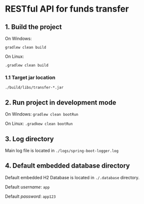 # RESTful API for funds transfer

## 1. Build the project

On Windows:

`gradlew clean build`

On Linux:

`.gradlew clean build`

### 1.1 Target jar location

`./build/libs/transfer-*.jar`

## 2. Run project in development mode

On Windows:
`gradlew clean bootRun`

On Linux:
`.gradkew clean bootRun`

## 3. Log directory

Main log file is located in `./logs/spring-boot-logger.log`

## 4. Default embedded database directory

Default embedded H2 Database is located in `./.database` directory.

Default _username_: `app`

Default _password_: `app123`